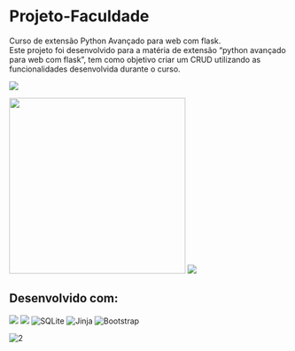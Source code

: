 # Projeto-Faculdade
Curso de extensão Python Avançado para web com flask.</br>
Este projeto foi desenvolvido para a matéria de extensão “python avançado para web com flask”,
tem como objetivo criar um CRUD utilizando as funcionalidades desenvolvida durante o curso.

<img src = https://user-images.githubusercontent.com/55757037/226365156-d2b37d54-ae83-4ec3-9d50-1a268fb298c7.png>

<p>
<img width="318" src = https://user-images.githubusercontent.com/55757037/226370511-21250146-8fe2-472d-9b6c-8a7c31c35397.png>
<img  src = https://user-images.githubusercontent.com/55757037/226365186-228d6dd8-a3a7-4369-a3bc-5b0a0cbf4674.png>
</p>

## Desenvolvido com:
![](https://img.shields.io/badge/Python-3776AB?style=for-the-badge&logo=python&logoColor=white) 
![](https://img.shields.io/badge/Flask-000000?style=for-the-badge&logo=flask&logoColor=whit)
![SQLite](https://img.shields.io/badge/sqlite-%2307405e.svg?style=for-the-badge&logo=sqlite&logoColor=white)
![Jinja](https://img.shields.io/badge/jinja-white.svg?style=for-the-badge&logo=jinja&logoColor=black)
![Bootstrap](https://img.shields.io/badge/bootstrap-%23563D7C.svg?style=for-the-badge&logo=bootstrap&logoColor=white)

![2](https://user-images.githubusercontent.com/55757037/226370511-21250146-8fe2-472d-9b6c-8a7c31c35397.png)
